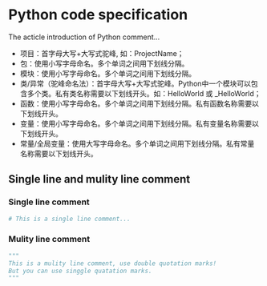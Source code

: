 # Python code specification

The acticle introduction of Python comment...

- 项目：首字母大写+大写式驼峰, 如：ProjectName；
- 包：使用小写字母命名。多个单词之间用下划线分隔。
- 模块：使用小写字母命名。多个单词之间用下划线分隔。
- 类/异常（驼峰命名法）：首字母大写+大写式驼峰。Python中一个模块可以包含多个类。私有类名称需要以下划线开头。如：HelloWorld 或 _HelloWorld；
- 函数：使用小写字母命名。多个单词之间用下划线分隔。私有函数名称需要以下划线开头。
- 变量：使用小写字母命名。多个单词之间用下划线分隔。私有变量名称需要以下划线开头。
- 常量/全局变量：使用大写字母命名。多个单词之间用下划线分隔。私有常量名称需要以下划线开头。

## Single line and mulity line comment
### Single line comment
```python
# This is a single line comment...
```
### Mulity line comment
```python
"""
This is a mulity line comment, use double quotation marks!
But you can use singgle quatation marks.
"""
```